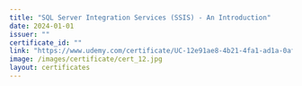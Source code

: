```yaml
---
title: "SQL Server Integration Services (SSIS) - An Introduction"
date: 2024-01-01
issuer: ""
certificate_id: ""
link: "https://www.udemy.com/certificate/UC-12e91ae8-4b21-4fa1-ad1a-0af8b9d354e0/"
image: /images/certificate/cert_12.jpg
layout: certificates
---
```

